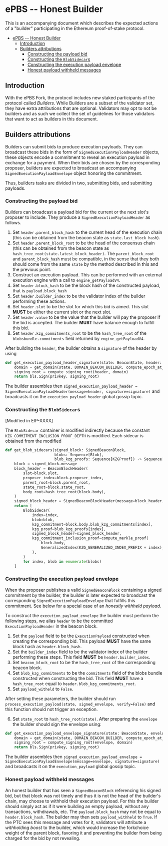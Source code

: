 # ePBS -- Honest Builder

This is an accompanying document which describes the expected actions of a "builder" participating in the Ethereum proof-of-stake protocol.

<!-- START doctoc generated TOC please keep comment here to allow auto update -->
<!-- DON'T EDIT THIS SECTION, INSTEAD RE-RUN doctoc TO UPDATE -->

- [ePBS -- Honest Builder](#epbs----honest-builder)
  - [Introduction](#introduction)
  - [Builders attributions](#builders-attributions)
    - [Constructing the payload bid](#constructing-the-payload-bid)
    - [Constructing the `BlobSidecar`s](#constructing-the-blobsidecars)
    - [Constructing the execution payload envelope](#constructing-the-execution-payload-envelope)
    - [Honest payload withheld messages](#honest-payload-withheld-messages)

<!-- END doctoc generated TOC please keep comment here to allow auto update -->

## Introduction

With the ePBS Fork, the protocol includes new staked participants of the protocol called *Builders*. While Builders are a subset of the validator set, they have extra attributions that are optional. Validators may opt to not be builders and as such we collect the set of guidelines for those validators that want to act as builders in this document. 

## Builders attributions

Builders can submit bids to produce execution payloads. They can broadcast these bids in the form of `SignedExecutionPayloadHeader` objects, these objects encode a commitment to reveal an execution payload in exchange for a payment. When their bids are chosen by the corresponding proposer, builders are expected to broadcast an accompanying `SignedExecutionPayloadEnvelope` object honoring the commitment. 

Thus, builders tasks are divided in two, submitting bids, and submitting payloads. 

### Constructing the payload bid

Builders can broadcast a payload bid for the current or the next slot's proposer to include. They produce a `SignedExecutionPayloadHeader` as follows. 

1. Set `header.parent_block_hash` to the current head of the execution chain (this can be obtained from the beacon state as `state.last_block_hash`). 
2. Set `header.parent_block_root` to be the head of the consensus chain (this can be obtained from the beacon state as `hash_tree_root(state.latest_block_header)`. The `parent_block_root` and `parent_block_hash` must be compatible, in the sense that they both should come from the same `state` by the method described in this and the previous point. 
3. Construct an execution payload. This can be performed with an external execution engine with a call to `engine_getPayloadV4`. 
4. Set `header.block_hash` to be the block hash of the constructed payload, that is `payload.block_hash` 
5. Set `header.builder_index` to be the validator index of the builder performing these actions. 
6. Set `header.slot`  to be the slot for which this bid is aimed. This slot **MUST** be either the current slot or the next slot.  
7. Set `header.value` to be the value that the builder will pay the proposer if the bid is accepted. The builder **MUST** have balance enough to fulfill this bid. 
8. Set `header.kzg_commitments_root` to be the `hash_tree_root`  of the `blobsbundle.commitments`  field returned by `engine_getPayloadV4`. 

After building the `header`, the builder obtains a `signature` of the header by using

```python
def get_execution_payload_header_signature(state: BeaconState, header: ExecutionPayloadHeader, privkey: int) -> BLSSignature:
    domain = get_domain(state, DOMAIN_BEACON_BUILDER, compute_epoch_at_slot(header.slot))
    signing_root = compute_signing_root(header, domain)
    return bls.Sign(privkey, signing_root)
```

The builder assembles then `signed_execution_payload_header = SignedExecutionPayloadHeader(message=header, signature=signature)` and broadcasts it on the `execution_payload_header` global gossip topic. 

### Constructing the `BlobSidecar`s

[Modified in EIP-XXXX]

The `BlobSidecar` container is modified indirectly because the constant `KZG_COMMITMENT_INCLUSION_PROOF_DEPTH` is modified. Each sidecar is obtained from the modified 

```python
def get_blob_sidecars(signed_block: SignedBeaconBlock,
                      blobs: Sequence[Blob],
                      blob_kzg_proofs: Sequence[KZGProof]) -> Sequence[BlobSidecar]:
    block = signed_block.message
    block_header = BeaconBlockHeader(
        slot=block.slot,
        proposer_index=block.proposer_index,
        parent_root=block.parent_root,
        state_root=block.state_root,
        body_root=hash_tree_root(block.body),
    )
    signed_block_header = SignedBeaconBlockHeader(message=block_header, signature=signed_block.signature)
    return [
        BlobSidecar(
            index=index,
            blob=blob,
            kzg_commitment=block.body.blob_kzg_commitments[index],
            kzg_proof=blob_kzg_proofs[index],
            signed_block_header=signed_block_header,
            kzg_commitment_inclusion_proof=compute_merkle_proof(
                block.body,
                GeneralizedIndex(KZG_GENERALIZED_INDEX_PREFIX + index),
            ),
        )
        for index, blob in enumerate(blobs)
    ]
```

### Constructing the execution payload envelope

When the proposer publishes a valid `SignedBeaconBlock` containing a signed commitment by the builder, the builder is later expected to broadcast the corresponding `SignedExecutionPayloadEnvelope`  that fulfills this commitment. See below for a special case of an *honestly withheld payload*. 

To construct the `execution_payload_envelope` the builder must perform the following steps, we alias `header` to be the committed `ExecutionPayloadHeader` in the beacon block. 

1. Set the `payload` field to be the `ExecutionPayload` constructed when creating the corresponding bid. This payload **MUST** have the same block hash as `header.block_hash`. 
2. Set the `builder_index` field to be the validator index of the builder performing these steps. This field **MUST** be `header.builder_index`. 
3. Set `beacon_block_root` to be the `hash_tree_root` of the corresponding beacon block.
4. Set `blob_kzg_commitments` to be the `commitments` field of the blobs bundle constructed when constructing the bid. This field **MUST** have a `hash_tree_root` equal to `header.blob_kzg_commitments_root`.
5. Set `payload_witheld` to `False`.

After setting these parameters, the builder should run `process_execution_payload(state, signed_envelope, verify=False)` and this function should not trigger an exception.

6. Set `state_root` to `hash_tree_root(state)`. 
After preparing the `envelope` the builder should sign the envelope using:
```python
def get_execution_payload_envelope_signature(state: BeaconState, envelope: ExecutionPayloadEnvelope, privkey: int) -> BLSSignature:
    domain = get_domain(state, DOMAIN_BEACON_BUILDER, compute_epoch_at_slot(state.slot))
    signing_root = compute_signing_root(envelope, domain)
    return bls.Sign(privkey, signing_root)
```
The builder assembles then `signed_execution_payload_envelope = SignedExecutionPayloadEnvelope(message=envelope, signature=signature)` and broadcasts it on the `execution_payload` global gossip topic. 

### Honest payload withheld messages

An honest builder that has seen a `SignedBeaconBlock` referencing his signed bid, but that block was not timely and thus it is not the head of the builder's chain, may choose to withhold their execution payload. For this the builder should simply act as if it were building an empty payload, without any transactions, withdrawals, etc. The `payload.block_hash` may not be equal to `header.block_hash`. The builder may then sets `payload_withheld` to `True`. If the PTC sees this message and votes for it, validators will attribute a *withholding boost* to the builder, which would increase the forkchoice weight of the parent block, favoring it and preventing the builder from being charged for the bid by not revealing. 
